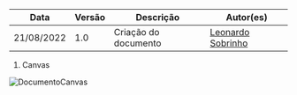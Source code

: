 | Data  | Versão   | Descrição                    |  Autor(es) |
| ------ | ---------- | ------------------------------ |  ----- |
| 21/08/2022   | 1.0 | Criação do documento  | [Leonardo Sobrinho](https://github.com/Leonardo0o0) |

1. Canvas

![DocumentoCanvas](https://user-images.githubusercontent.com/82467659/185804334-5cb191d0-7d46-4c96-85e0-96894895ef60.png)
